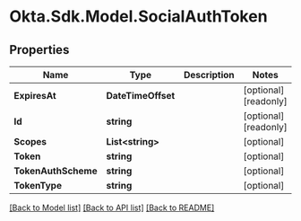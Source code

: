 # Okta.Sdk.Model.SocialAuthToken

## Properties

Name | Type | Description | Notes
------------ | ------------- | ------------- | -------------
**ExpiresAt** | **DateTimeOffset** |  | [optional] [readonly] 
**Id** | **string** |  | [optional] [readonly] 
**Scopes** | **List&lt;string&gt;** |  | [optional] 
**Token** | **string** |  | [optional] 
**TokenAuthScheme** | **string** |  | [optional] 
**TokenType** | **string** |  | [optional] 

[[Back to Model list]](../README.md#documentation-for-models) [[Back to API list]](../README.md#documentation-for-api-endpoints) [[Back to README]](../README.md)

